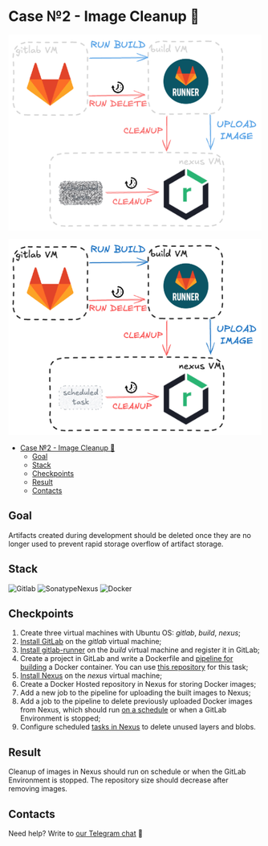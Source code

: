 # Case №2 - Image Cleanup 🧹

<div align="center">

  ![Result diagram dark](img/02-image-cleanup-dark.png#gh-dark-mode-only)

</div>

<div align="center">

  ![Result diagram light](img/02-image-cleanup-light.png#gh-light-mode-only)

</div>

- [Case №2 - Image Cleanup 🧹](#case-2---image-cleanup-)
  - [Goal](#goal)
  - [Stack](#stack)
  - [Checkpoints](#checkpoints)
  - [Result](#result)
  - [Contacts](#contacts)

## Goal

Artifacts created during development should be deleted once they are no longer used to prevent rapid storage overflow of artifact storage.

## Stack

![Gitlab](https://img.shields.io/badge/Gitlab-FC6D26.svg?style=for-the-badge&logo=gitlab&logoColor=white)
![SonatypeNexus](https://img.shields.io/badge/Nexus-0FAF6C?style=for-the-badge&logo=sonatype&logoColor=white)
![Docker](https://img.shields.io/badge/Docker-2496ED?style=for-the-badge&logo=docker&logoColor=white)

## Checkpoints

1. Create three virtual machines with Ubuntu OS: *gitlab*, *build*, *nexus*;
2. [Install GitLab](https://about.gitlab.com/install/) on the *gitlab* virtual machine;
3. [Install gitlab-runner](https://docs.gitlab.com/runner/) on the *build* virtual machine and register it in GitLab;
4. Create a project in GitLab and write a Dockerfile and [pipeline for building](https://docs.gitlab.com/ee/ci/) a Docker container. You can use [this repository](https://github.com/docker/docker-gs-ping.git) for this task;
5. [Install Nexus](https://help.sonatype.com/en/installation-methods.html) on the *nexus* virtual machine;
6. Create a Docker Hosted repository in Nexus for storing Docker images;
7. Add a new job to the pipeline for uploading the built images to Nexus;
8. Add a job to the pipeline to delete previously uploaded Docker images from Nexus, which should run [on a schedule](https://docs.gitlab.com/ee/ci/pipelines/schedules.html) or when a GitLab Environment is stopped;
9. Configure scheduled [tasks in Nexus](https://help.sonatype.com/en/tasks.html) to delete unused layers and blobs.

## Result

Cleanup of images in Nexus should run on schedule or when the GitLab Environment is stopped. The repository size should decrease after removing images.

## Contacts

Need help? Write to [our Telegram chat](https://t.me/+nSELCyIX8ltlNjU6) 🫶
